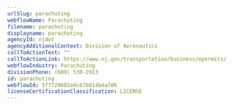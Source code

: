 ```yaml
---
urlSlug: parachuting
webflowName: Parachuting
filename: parachuting
displayname: parachuting
agencyId: njdot
agencyAdditionalContext: Division of Aeronautics
callToActionText: ""
callToActionLink: https://www.nj.gov/transportation/business/epermits/
webflowIndustry: Parachuting
divisionPhone: (609) 530-2913
id: parachuting
webflowId: 5f7729682edc676014b4a706
licenseCertificationClassification: LICENSE
---
```

